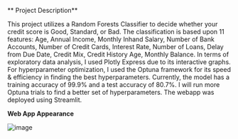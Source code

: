 ** Project Description**

This project utilizes a Random Forests Classifier to decide whether your credit score is Good, Standard, or Bad. The classification is based upon 11 features: Age, Annual Income, Monthly Inhand Salary, Number of Bank Accounts, Number of Credit Cards, Interest Rate, Number of Loans, Delay from Due Date, Credit Mix, Credit History Age, Monthly Balance.
In terms of exploratory data analysis, I used Plotly Express due to its interactive graphs. For hyperparameter optimization, I used the Optuna framework for its speed & efficiency in finding the best hyperparameters. Currently, the model has a training accuracy of 99.9% and a test accuracy of 80.7%. I will run more Optuna trials to find a better set
of hyperparameters. The webapp was deployed using Streamlit. 

**Web App Appearance** 

![image](https://github.com/user-attachments/assets/d0133705-a3b5-43bb-8df5-9b511f2c73b2)

